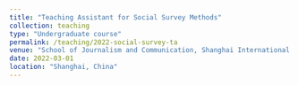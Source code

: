 ```yaml
---
title: "Teaching Assistant for Social Survey Methods"
collection: teaching
type: "Undergraduate course"
permalink: /teaching/2022-social-survey-ta
venue: "School of Journalism and Communication, Shanghai International Studies University"
date: 2022-03-01
location: "Shanghai, China"
---
```

